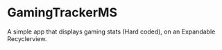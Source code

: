 # GamingTrackerMS
A simple app that displays gaming stats (Hard coded), on an Expandable Recyclerview.
